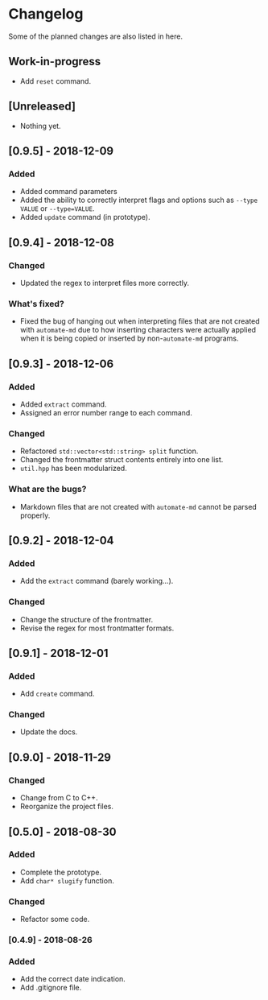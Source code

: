# Changelog
Some of the planned changes are also listed in here.

## Work-in-progress
- Add `reset` command.

## [Unreleased]
- Nothing yet.

## [0.9.5] - 2018-12-09
### Added
- Added command parameters
- Added the ability to correctly interpret flags and options such as `--type VALUE` or `--type=VALUE`.
- Added `update` command (in prototype).

## [0.9.4] - 2018-12-08
### Changed
- Updated the regex to interpret files more correctly.

### What's fixed?
- Fixed the bug of hanging out when interpreting files that are not created with `automate-md` due to how inserting characters were actually applied when it is being copied or inserted by non-`automate-md` programs.

## [0.9.3] - 2018-12-06
### Added
- Added `extract` command.
- Assigned an error number range to each command.

### Changed
- Refactored `std::vector<std::string> split` function.
- Changed the frontmatter struct contents entirely into one list.
- `util.hpp` has been modularized.

### What are the bugs?
- Markdown files that are not created with `automate-md` cannot be parsed properly.

## [0.9.2] - 2018-12-04
### Added
- Add the `extract` command (barely working...).

### Changed
- Change the structure of the frontmatter.
- Revise the regex for most frontmatter formats.

## [0.9.1] - 2018-12-01
### Added
- Add `create` command.

### Changed
- Update the docs.

## [0.9.0] - 2018-11-29
### Changed
- Change from C to C++.
- Reorganize the project files.

## [0.5.0] - 2018-08-30
### Added
- Complete the prototype.
- Add `char* slugify` function.

### Changed
- Refactor some code.

### [0.4.9] - 2018-08-26
### Added
- Add the correct date indication.
- Add .gitignore file.